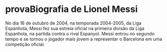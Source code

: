 # provaBiografia de Lionel Messi
No dia 16 de outubro de 2004, na temporada 2004-2005, da Liga Espanhola, Messi fez sua estreia oficial na primeira divisão da Liga Espanhola, na partida contra o rival Espanyol. Messi entrou no segundo tempo e se tornou o jogador mais jovem a representar o Barcelona em uma competição oficial.